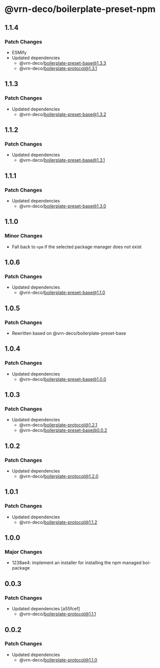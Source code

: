 # @vrn-deco/boilerplate-preset-npm

## 1.1.4

### Patch Changes

- ESMify
- Updated dependencies
  - @vrn-deco/boilerplate-preset-base@1.3.3
  - @vrn-deco/boilerplate-protocol@1.3.1

## 1.1.3

### Patch Changes

- Updated dependencies
  - @vrn-deco/boilerplate-preset-base@1.3.2

## 1.1.2

### Patch Changes

- Updated dependencies
  - @vrn-deco/boilerplate-preset-base@1.3.1

## 1.1.1

### Patch Changes

- Updated dependencies
  - @vrn-deco/boilerplate-preset-base@1.3.0

## 1.1.0

### Minor Changes

- Fall back to `npm` if the selected package manager does not exist

## 1.0.6

### Patch Changes

- Updated dependencies
  - @vrn-deco/boilerplate-preset-base@1.1.0

## 1.0.5

### Patch Changes

- Rewritten based on @vrn-deco/boilerplate-preset-base

## 1.0.4

### Patch Changes

- Updated dependencies
  - @vrn-deco/boilerplate-preset-base@1.0.0

## 1.0.3

### Patch Changes

- Updated dependencies
  - @vrn-deco/boilerplate-protocol@1.2.1
  - @vrn-deco/boilerplate-preset-base@0.0.2

## 1.0.2

### Patch Changes

- Updated dependencies
  - @vrn-deco/boilerplate-protocol@1.2.0

## 1.0.1

### Patch Changes

- Updated dependencies
  - @vrn-deco/boilerplate-protocol@1.1.2

## 1.0.0

### Major Changes

- 1238ae4: implement an installer for installing the npm managed boi-package

## 0.0.3

### Patch Changes

- Updated dependencies [a55fcef]
  - @vrn-deco/boilerplate-protocol@1.1.1

## 0.0.2

### Patch Changes

- Updated dependencies
  - @vrn-deco/boilerplate-protocol@1.1.0
